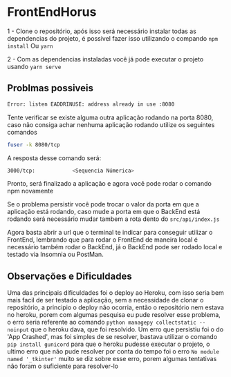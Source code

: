 # FrontEndHorus

1 - Clone o repositório, após isso será necessário instalar todas as dependencias do projeto, é possivel fazer isso utilizando o compando
``` npm install ```
Ou
``` yarn ```

2 - Com as dependencias instaladas você já pode executar o projeto usando
 ``` yarn serve ```
 
 ## Problmas possiveis

```bash
Error: listen EADDRINUSE: address already in use :8080
```

Tente verificar se existe alguma outra aplicação rodando na porta 8080, caso não consiga achar nenhuma
aplicação rodando utilize os seguintes comandos

```bash
fuser -k 8080/tcp
```

A resposta desse comando será:

```bash
3000/tcp:            <Sequencia Númerica>
```

Pronto, será finalizado a aplicação e agora você pode rodar o comando npm novamente

Se o problema persistir você pode trocar o valor da porta em que a aplicação está rodando, caso mude a porta em que o BackEnd está rodando será necessário mudar tambem a rota dento do `src/api/index.js`

Agora basta abrir a url que o terminal te indicar para conseguir utilizar o FrontEnd, lembrando que para rodar o FrontEnd de maneira local é necessário também rodar o BackEnd, já o BackEnd pode ser rodado local e testado via Insomnia ou PostMan.

## Observações e Dificuldades
Uma das principais dificuldades foi o deploy ao Heroku, com isso seria bem mais facil de ser testado a aplicação, sem a necessidade de clonar o repositório, a principio o deploy não ocorria, então o repositório nem estava no heroku, porem com algumas pesquisa eu pude resolver esse problema, o erro seria referente ao comando `python managepy collectstatic --noinput` que o heroku dava, que foi resolvido. Um erro que persistiu foi o do 'App Crashed', mas foi simples de se resolver, bastava utilizar o comando `pip install gunicord` para que o heroku pudesse executar o projeto, o ultimo erro que não pude resolver por conta do tempo foi o erro `No module named '_tkinter'` muito se diz sobre esse erro, porem algumas tentativas não foram o suficiente para resolver-lo

